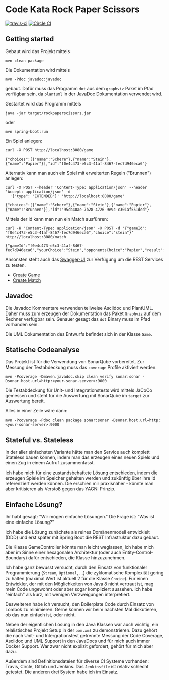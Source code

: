 Code Kata Rock Paper Scissors
=============================
[![travis-ci](https://travis-ci.org/MehrCurry/RockPaperScissors.svg?branch=master)](https://travis-ci.org/MehrCurry/RockPaperScissors)
[![Circle CI](https://circleci.com/gh/MehrCurry/RockPaperScissors/tree/master.svg?style=svg)](https://circleci.com/gh/MehrCurry/RockPaperScissors/tree/master)


Getting started
---------------
Gebaut wird das Projekt mittels

    mvn clean package
    
Die Dokumentation wird mittels

    mvn -Pdoc javadoc:javadoc
    
gebaut. Dafür muss das Programm `dot` aus dem `graphviz` Paket im Pfad verfügbar sein, da `plantuml` in der JavaDoc Dokumentation
verwendet wird.

Gestartet wird das Programm mittels

    java -jar target/rockpaperscissors.jar

oder

    mvn spring-boot:run
    
Ein Spiel anlegen:

    curl -X POST http://localhost:8080/game
    
    {"choices":[{"name":"Schere"},{"name":"Stein"},{"name":"Papier"}],"id":"f0e4c473-e5c3-41af-8467-fec7d946eca6"}

Alternativ kann man auch ein Spiel mit erweiterten Regeln ("Brunnen") anlegen:

    curl -X POST --header 'Content-Type: application/json' --header 'Accept: application/json' -d
      '{"type": "EXTENDED"}' 'http://localhost:8080/game'

    {"choices":[{"name":"Schere"},{"name":"Stein"},{"name":"Papier"},{"name":"Brunnen"}],"id":"95cb40ae-7b28-4726-9e9c-c301af551ded"}

Mittels der id kann man nun ein Match ausführen:
    
    curl -H "Content-Type: application/json" -X POST -d '{"gameId": "f0e4c473-e5c3-41af-8467-fec7d946eca6","choice":"stein"}' http://localhost:8080/match
    
    {"gameId":"f0e4c473-e5c3-41af-8467-fec7d946eca6","yourChoice":"Stein","opponentsChoice":"Papier","result":"LOOSE"}

Ansonsten steht auch das [Swagger-UI](http://localhost:8080/swagger-ui.html) zur Verfügung um die REST Services zu testen.

* [Create Game](http://localhost:8080/swagger-ui.html#!/game-resource/createGameUsingPOST)
* [Create Match](http://localhost:8080/swagger-ui.html#!/match-resource/singleMatchUsingPOST)

Javadoc
-------
Die Javadoc Kommentare verwenden teilweise Asciidoc und PlantUML. Daher muss zum erzeugen
der Dokumentation das Paket `Graphviz` auf dem Rechner verfügbar sein. Genauer gesagt
das `dot` Binary muss im Pfad vorhanden sein.

Die UML Dokumentation des Entwurfs befindet sich in der Klasse `Game`.

Statische Codeanalyse
---------------------
Das Projekt ist für die Verwendung von SonarQube vorbereitet.  Zur Messung der
Testabdeckung muss das `coverage` Profile aktiviert werden.

    mvn -Pcoverage -Dmaven.javadoc.skip clean verify sonar:sonar -Dsonar.host.url=http:<your-sonar-server>:9000
    
Die Testabdeckung für Unit- und Integrationstests wird mittels JaCoCo gemessen
und steht für die Auswertung mit SonarQube im `target` zur Auswertung bereit.

Alles in einer Zeile wäre dann:

    mvn -Pcoverage -Pdoc clean package sonar:sonar -Dsonar.host.url=http:<your-sonar-server>:9000
    
Stateful vs. Stateless
----------------------
In der aller einfachsten Variante hätte man den Service auch komplett Stateless bauen können,
indem man das erzeugen eines neuen Spiels und einen Zug in einem Aufruf zusammenfasst.

Ich habe mich für eine zustandsbehaftete Lösung entschieden, indem die erzeugen Spiele im
Speicher gehalten werden und zukünftig über ihre Id referenziert werden können. Die erschien
mir praxisnäher - könnte man aber kritisieren als Verstoß gegen das YAGNI Prinzip.

Einfache Lösung?
----------------
Ihr habt gesagt: "Wir mögen einfache Lösungen." Die Frage ist: "Was ist eine einfache Lösung?"

Ich habe die Lösung zunächste als reines Domänenmodell entwicklelt (DDD) und erst später mit
Spring Boot die REST Infrastruktur dazu gebaut.

Die Klasse GameController könnte man leicht weglassen, ich habe mich aber im Sinne einer hexagonalen
Architektur (oder auch Entity-Control-Boundary) dafür entschieden, die Klasse hinzuzunehmen.

Ich habe ganz bewusst versucht, durch den Einsatz von funktionaler Programmierung (`Stream`, `Optional`, ...)
die zyklomatische Komplexität gering zu halten (maximal Wert ist aktuell 2 für die Klasse `Choice`).
Für einen Entwickler, der mit den Möglichkeiten von Java 8 nicht vertraut ist, mag mein Code ungewohnt
oder aber sogar kompliziert aussehen. Ich habe "einfach" als kurz, mit wenigen Verzweigungen interpretiert.
 
Desweiteren habe ich versucht, den Boilerplate Code durch Einsatz von Lombok zu minimieren. Gerne können wir
beim nächsten Mal diskutieren, ob das nun einfach ist, oder nicht.

Neben der eigentlichen Lösung in den Java Klassen war auch wichtig, ein relalistisches Projekt Setup in der
`pom.xml` zu demonstrieren. Dazu gehört die nach Unit- und Intergrationstest getrennte Messung der Code
Coverage, Asciidoc und UML Support in den JavaDocs und für mich auch immer Docker Support. War zwar nicht
explizit gefordert, gehört für mich aber dazu.

Außerdem sind Definitionsdateien für diverse CI Systeme vorhanden: Travis, Circle, Gitlab und Jenkins. Das
`Jenkinsfile` ist relativ schlecht getestet. Die anderen drei System habe ich im Einsatz.